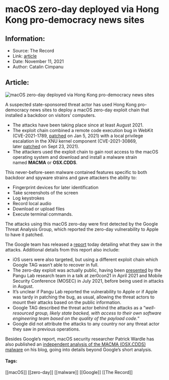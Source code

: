 # macOS zero-day deployed via Hong Kong pro-democracy news sites
### 

## Information:
+ Source: The Record
+ Link: [article](https://therecord.media/macos-zero-day-deployed-via-hong-kong-pro-democracy-news-sites/)
+ Date: November 11, 2021
+ Author: Catalin Cimpanu


## Article:
![macOS zero-day deployed via Hong Kong pro-democracy news sites](https://therecord.media/wp-content/uploads/2021/11/hong-kong.jpg)

A suspected state-sponsored threat actor has used Hong Kong pro-democracy news sites to deploy a macOS zero-day exploit chain that installed a backdoor on visitors’ computers.


* The attacks have been taking place since at least August 2021.
* The exploit chain combined a remote code execution bug in WebKit (CVE-2021-1789, [patched](https://support.apple.com/en-us/HT212152) on Jan 5, 2021) with a local privilege escalation in the XNU kernel component (CVE-2021-30869, later [patched](https://support.apple.com/en-us/HT212825) on Sept 23, 2021).
* The attackers used the exploit chain to gain root access to the macOS operating system and download and install a malware strain named **MACMA** or **OSX.CDDS**.


This never-before-seen malware contained features specific to both backdoor and spyware strains and gave attackers the ability to:


* Fingerprint devices for later identification
* Take screenshots of the screen
* Log keystrokes
* Record local audio
* Download or upload files
* Execute terminal commands.


The attacks using this macOS zero-day were first detected by the Google Threat Analysis Group, which reported the zero-day vulnerability to Apple to have it patched.


The Google team has released a [report](https://blog.google/threat-analysis-group/analyzing-watering-hole-campaign-using-macos-exploits/) today detailing what they saw in the attacks. Additional details from this report also include:


* iOS users were also targeted, but using a different exploit chain which Google TAG wasn’t able to recover in full.
* The zero-day exploit was actually public, having been [presented](https://github.com/wangtielei/Slides/blob/main/zer0con21.pdf) by the Pangu Lab research team in a talk at zer0con21 in April 2021 and Mobile Security Conference (MOSEC) in July 2021, before being used in attacks in August.
* It’s unclear if Pangu Lab reported the vulnerability to Apple or if Apple was tardy in patching the bug, as usual, allowing the threat actors to mount their attacks based on the public information.
* Google TAG described the threat actor behind the attacks as a “*well-resourced group, likely state backed, with access to their own software engineering team based on the quality of the payload code.*“
* Google did not attribute the attacks to any country nor any threat actor they saw in previous operations.


Besides Google’s report, macOS security researcher Patrick Wardle has also published an [independent analysis of the MACMA (OSX.CDDS) malware](https://objective-see.com/blog/blog_0x69.html) on his blog, going into details beyond Google’s short analysis.





#### Tags:
[[macOS]] [[zero-day]] [[malware]] [[Google]] [[The Record]]
